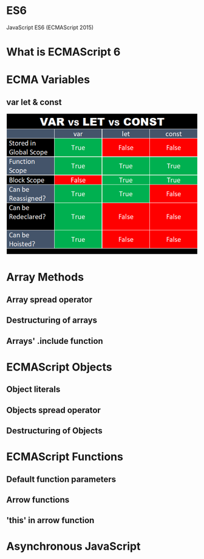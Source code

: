 # ES6
JavaScript ES6 (ECMAScript 2015)

# What is ECMAScript 6
# ECMA Variables
## var let & const
![Difference between var, let and const](images/var_let_const.png)

# Array Methods
## Array spread operator
## Destructuring of arrays
## Arrays' .include function

# ECMAScript Objects
## Object literals
## Objects spread operator
## Destructuring of Objects


# ECMAScript Functions
## Default function parameters
## Arrow functions
## 'this' in arrow function

# Asynchronous JavaScript
